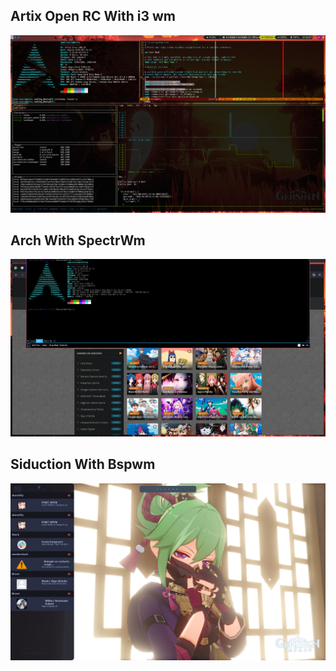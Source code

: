 <h2> Artix Open RC With i3 wm</h2>
<img src="https://raw.githubusercontent.com/jSierraB3991/dotfiles/main/i3/artix-i3-2.png" />

<h2> Arch With SpectrWm </h2>
<img src="https://raw.githubusercontent.com/jSierraB3991/dotfiles/main/spectrwm/arch_linux_yakuake.png" />

<h2> Siduction With Bspwm </h2>
<img src="https://raw.githubusercontent.com/jSierraB3991/dotfiles/main/bspwm/2022-07-21_09-53.png" />

